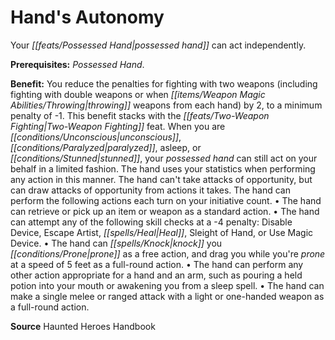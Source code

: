 ﻿---
cssclass: [feats]

---
# Hand's Autonomy

Your _[[feats/Possessed Hand|possessed hand]]_ can act independently.

**Prerequisites:** _Possessed Hand_.

**Benefit:** You reduce the penalties for fighting with two weapons (including fighting with double weapons or when _[[items/Weapon Magic Abilities/Throwing|throwing]]_ weapons from each hand) by 2, to a minimum penalty of -1. This benefit stacks with the _[[feats/Two-Weapon Fighting|Two-Weapon Fighting]]_ feat. When you are _[[conditions/Unconscious|unconscious]]_, _[[conditions/Paralyzed|paralyzed]]_, asleep, or _[[conditions/Stunned|stunned]]_, your _possessed hand_ can still act on your behalf in a limited fashion. The hand uses your statistics when performing any action in this manner. The hand can't take attacks of opportunity, but can draw attacks of opportunity from actions it takes. The hand can perform the following actions each turn on your initiative count. • The hand can retrieve or pick up an item or weapon as a standard action. • The hand can attempt any of the following skill checks at a -4 penalty: Disable Device, Escape Artist, _[[spells/Heal|Heal]]_, Sleight of Hand, or Use Magic Device. • The hand can _[[spells/Knock|knock]]_ you _[[conditions/Prone|prone]]_ as a free action, and drag you while you're _prone_ at a speed of 5 feet as a full-round action. • The hand can perform any other action appropriate for a hand and an arm, such as pouring a held potion into your mouth or awakening you from a sleep spell. • The hand can make a single melee or ranged attack with a light or one-handed weapon as a full-round action.

**Source** Haunted Heroes Handbook